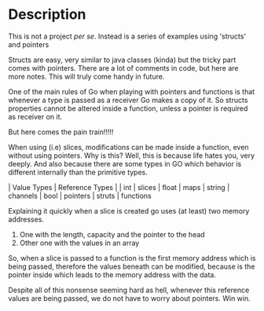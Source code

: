 # Description
This is not a project *per se*. Instead is a series of examples using 'structs' and pointers

Structs are easy, very similar to java classes (kinda) but the tricky part comes with pointers.
There are a lot of comments in code, but here are more notes. This will truly come handy in future.

One of the main rules of Go when playing with pointers and functions is that whenever a type is 
passed as a receiver Go makes a copy of it. So structs properties cannot be altered inside a function, 
unless a pointer is required as receiver on it. 

But here comes the pain train!!!!!

When using (i.e) slices, modifications can be made inside a function, even without using pointers. 
Why is this? Well, this is because life hates you, very deeply. And also because there are some types 
in GO which behavior is different internally than the primitive types.

| Value Types |   Reference Types |
| int | slices
| float | maps
| string | channels
| bool | pointers
| struts | functions

Explaining it quickly when a slice is created go uses (at least) two memory addresses.
1. One with the length, capacity and the pointer to the head
2. Other one with the values in an array

So, when a slice is passed to a function is the first memory address which is being passed, therefore the 
values beneath can be modified, because is the pointer inside which leads to the memory address with the data.

Despite all of this nonsense seeming hard as hell, whenever this reference values are being passed, we do not have to 
worry about pointers. Win win.